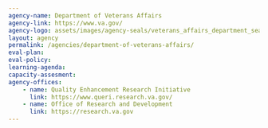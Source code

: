 ```yaml
---
agency-name: Department of Veterans Affairs
agency-link: https://www.va.gov/
agency-logo: assets/images/agency-seals/veterans_affairs_department_seal.png
layout: agency
permalink: /agencies/department-of-veterans-affairs/
eval-plan:
eval-policy:
learning-agenda:
capacity-assesment:
agency-offices:
    - name: Quality Enhancement Research Initiative
      link: https://www.queri.research.va.gov/
    - name: Office of Research and Development
      link: https://research.va.gov
---
```

